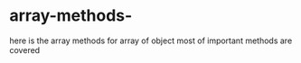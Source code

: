 # array-methods-
here is the array methods for array of object most of important methods are covered 

